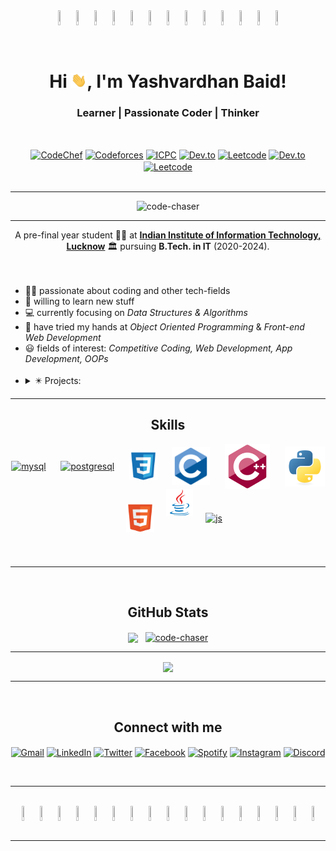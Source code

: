 
<div align="center">
<img align="center" src="https://img.shields.io/badge/-4285f4?style=for-the-badge&logo=&logoColor=1d572d" width=1.5% height=13px/>
<img align="center" src="https://img.shields.io/badge/-1d572d?style=for-the-badge&logo=&logoColor=4285f4" width=2.7% height=24px/>
<img align="center" src="https://img.shields.io/badge/-4285f4?style=for-the-badge&logo=&logoColor=1d572d" width=1.5% height=13px/>
<img align="center" src="https://img.shields.io/badge/-1d572d?style=for-the-badge&logo=&logoColor=4285f4" width=2.7% height=24px/>
<img align="center" src="https://img.shields.io/badge/-4285f4?style=for-the-badge&logo=&logoColor=1d572d" width=1.5% height=13px/>
<img align="center" src="https://img.shields.io/badge/-1d572d?style=for-the-badge&logo=&logoColor=4285f4" width=2.7% height=24px/>
<img align="center" src="https://img.shields.io/badge/-4285f4?style=for-the-badge&logo=&logoColor=1d572d" width=1.5% height=13px/>
<img align="center" src="https://img.shields.io/badge/-1d572d?style=for-the-badge&logo=&logoColor=4285f4" width=2.7% height=24px/>
<img align="center" src="https://img.shields.io/badge/-4285f4?style=for-the-badge&logo=&logoColor=1d572d" width=1.5% height=13px/>
<img align="center" src="https://img.shields.io/badge/-1d572d?style=for-the-badge&logo=&logoColor=4285f4" width=2.7% height=24px/>
<img align="center" src="https://img.shields.io/badge/-4285f4?style=for-the-badge&logo=&logoColor=1d572d" width=1.5% height=13px/>
<img align="center" src="https://img.shields.io/badge/-1d572d?style=for-the-badge&logo=&logoColor=4285f4" width=2.7% height=24px/>
<img align="center" src="https://img.shields.io/badge/-4285f4?style=for-the-badge&logo=&logoColor=1d572d" width=1.5% height=13px/>
<img align="center" src="https://img.shields.io/badge/-1d572d?style=for-the-badge&logo=&logoColor=4285f4" width=2.7% height=24px/>
<img align="center" src="https://img.shields.io/badge/-4285f4?style=for-the-badge&logo=&logoColor=1d572d" width=1.5% height=13px/>
<img align="center" src="https://img.shields.io/badge/-1d572d?style=for-the-badge&logo=&logoColor=4285f4" width=2.7% height=24px/>
<img align="center" src="https://img.shields.io/badge/-4285f4?style=for-the-badge&logo=&logoColor=1d572d" width=1.5% height=13px/>
<img align="center" src="https://img.shields.io/badge/-1d572d?style=for-the-badge&logo=&logoColor=4285f4" width=2.7% height=24px/>
<img align="center" src="https://img.shields.io/badge/-4285f4?style=for-the-badge&logo=&logoColor=1d572d" width=1.5% height=13px/>
<img align="center" src="https://img.shields.io/badge/-1d572d?style=for-the-badge&logo=&logoColor=4285f4" width=2.7% height=24px/>
<img align="center" src="https://img.shields.io/badge/-4285f4?style=for-the-badge&logo=&logoColor=1d572d" width=1.5% height=13px/>
<img align="center" src="https://img.shields.io/badge/-1d572d?style=for-the-badge&logo=&logoColor=4285f4" width=2.7% height=24px/>
<img align="center" src="https://img.shields.io/badge/-4285f4?style=for-the-badge&logo=&logoColor=1d572d" width=1.5% height=13px/>
<img align="center" src="https://img.shields.io/badge/-1d572d?style=for-the-badge&logo=&logoColor=4285f4" width=2.7% height=24px/>
<img align="center" src="https://img.shields.io/badge/-4285f4?style=for-the-badge&logo=&logoColor=1d572d" width=1.5% height=13px/>
<img align="center" src="https://img.shields.io/badge/-1d572d?style=for-the-badge&logo=&logoColor=4285f4" width=2.7% height=24px/>
<img align="center" src="https://img.shields.io/badge/-4285f4?style=for-the-badge&logo=&logoColor=1d572d" width=1.5% height=13px/>
</div>
<br/>
<br/>
<h1 align="center">Hi&nbsp;<img src="https://raw.githubusercontent.com/ABSphreak/ABSphreak/master/gifs/Hi.gif" height="24">, I'm Yashvardhan Baid! </h1>

<h3 align="center">Learner | Passionate Coder | Thinker</h3>
<!--<h3 align="center">
<img align="center" src="https://img.shields.io/badge/Learner | Passionate Coder | Thinker-4285f4?style=" alt="tags" width=39% height=39px/>
</h3>-->

<br/>

<!--
<p align=center>

<a href="https://twitter.com/y_baid_" target="blank"><img align="center" src="https://raw.githubusercontent.com/rahuldkjain/github-profile-readme-generator/master/src/images/icons/Social/twitter.svg" alt="y_baid_" height="27" width="" /></a>&nbsp;&nbsp;&nbsp;
<a href="https://www.linkedin.com/in/code-chaser/" target="blank"><img align="center" src="https://raw.githubusercontent.com/rahuldkjain/github-profile-readme-generator/master/src/images/icons/Social/linked-in-alt.svg" alt="https://www.linkedin.com/in/code-chaser/" height="27" width="" /></a>&nbsp;&nbsp;&nbsp;
<a href="https://www.facebook.com/codechaser.yb" target="blank"><img align="center" src="https://raw.githubusercontent.com/rahuldkjain/github-profile-readme-generator/master/src/images/icons/Social/facebook.svg" alt="codechaser.yb" height="27" width="" /></a>&nbsp;&nbsp;&nbsp;
<a href="https://open.spotify.com/user/2zitooxrnd54cyavlphuhn7r9?si=2e4246add7414e72"><img align="center" height="27" src="https://user-images.githubusercontent.com/63065397/123314435-39dbcd80-d548-11eb-8f43-20f494523936.png"></a>&nbsp;&nbsp;&nbsp;
<a href="https://instagram.com/yashvardhan_baid_" target="blank"><img align="center" src="https://raw.githubusercontent.com/rahuldkjain/github-profile-readme-generator/master/src/images/icons/Social/instagram.svg" alt="codechaser" height="27" width="" /></a>&nbsp;&nbsp;&nbsp;
<a href="https://www.codechef.com/users/codechaser1" target="blank"><img align="center" src="https://user-images.githubusercontent.com/63065397/123329670-b11a5d00-d55a-11eb-8096-44ca8667f0e3.png" alt="codechaser" height="27" width="" padding="" /></a>&nbsp;&nbsp;&nbsp;
<a href="https://codeforces.com/profile/codechaser" target="blank"><img align="center" src="http://cdn.codeforces.com/s/0/favicon-96x96.png" alt="codechaser" height="27" width="" /></a>&nbsp;&nbsp;&nbsp;
<a href="https://dev.to/codechaser" target="blank"><img align="center" src="https://d2fltix0v2e0sb.cloudfront.net/dev-black.png" alt="codechaser" height="27" width="" /></a>&nbsp;&nbsp;&nbsp;
<a href="https://www.hackerearth.com/@codechaser" target="blank"><img align="center" src="https://upload.wikimedia.org/wikipedia/commons/e/e8/HackerEarth_logo.png" alt="@codechaser" height="27" width="" /></a>&nbsp;&nbsp;&nbsp;
<a href="https://icpc.global/ICPCID/DOP0J2F6824H"><img align="center" src="https://user-images.githubusercontent.com/63065397/126180986-c735360b-6e4b-4a90-bfa3-551debdeb125.png" height="33"></a>

</p>
-->


<p align="center">
<a href="https://www.codechef.com/users/codechaser1" target="blank">
<img align="center" src="https://img.shields.io/badge/codechef-4285f4?style=for-the-badge&logo=codechef&logoColor=1d572d" alt="CodeChef" width=11% height=24px/></a>
 

<a href="https://codeforces.com/profile/codechaser" target="blank">
<img align="center" src="https://img.shields.io/badge/codeforces-1d572d?style=for-the-badge&logo=codeforces&logoColor=4285f4" alt="Codeforces" width=11% height=24px/></a>
 

<a href="https://icpc.global/ICPCID/DOP0J2F6824H">
<img align="center" src="https://img.shields.io/badge/ICPC ID-4285f4?style=for-the-badge&logo=ACM&logoColor=1d572d" alt="ICPC" width=11% height=24px/></a>

<a href="https://dev.to/codechaser" target="blank">
<img align="center" src="https://img.shields.io/badge/dev comm.-1d572d?style=for-the-badge&logo=dev.to&logoColor=4285f4" alt="Dev.to" width=11% height=24px/></a>
 

<a href="https://leetcode.com/code-chaser/" target="blank">
<img align="center" src="https://img.shields.io/badge/leetcode-4285f4?style=for-the-badge&logo=leetcode&logoColor=1d572d" alt="Leetcode" width=11% height=24px/></a>

<a href="https://dev.to/codechaser" target="blank">
<img align="center" src="https://img.shields.io/badge/hackrerth-1d572d?style=for-the-badge&logo=hackerearth&logoColor=4285f4" alt="Dev.to" width=11% height=24px/></a>

<a href="https://leetcode.com/code-chaser/" target="blank">
<img align="center" src="https://img.shields.io/badge/github-4285f4?style=for-the-badge&logo=github&logoColor=1d572d" alt="Leetcode" width=11% height=24px/></a>
<br/>
<br/>
 

</p>

<!--
COLORS:
11032b - 
4285f4 - 152c51 0f2243 12261e 1d572d

-->

___


<p align="center"> <img src="https://komarev.com/ghpvc/?username=code-chaser&label=Profile%20Visits&color=4285f4&style=for-the-badge" alt="code-chaser" height=24px/> </p>


___

<div align="center">
    A pre-final year student 👨‍🎓 at <b><a href="https://iiitl.ac.in">Indian Institute of Information Technology, Lucknow</a></i></b> 🏛️ pursuing <b>B.Tech. in IT</b> (2020-2024).
    <br/>
    <br/>
    <br/>
</div>
<div>
    <ul align="left">
        <li>👨‍💻 passionate about coding and other tech-fields</li>
        <li>🌱 willing to learn new stuff</li>
        <li>💻 currently focusing on <i>Data Structures & Algorithms</i></li>
        <li>👐 have tried my hands at <i>Object Oriented Programming</i> & <i>Front-end Web Development</i></li>
        <li>😃 fields of interest: <i>Competitive Coding, Web Development, App Development, OOPs</i></li>
        <!--<li>💙 my hobbies: <i>Coding, Listening to music, Driving, Gaming, Solving Mechanics Problems</i></li>-->
        <br/>
        <li><details><summary>✴️ Projects:</summary><br/>
            <ul>
                <li>
            <a href="https://github.com/code-chaser/dex/">dex-discord-bot</a> : A multi-purpose discord music bot made using <a href="https://github.com/Rapptz/discord.py">discord.py</a> library in <b>Python</b>;<br/><ul><li>It has <b>30+</b> bot functions using which user can listen to music, get its lyrics, get a random meme, inspirational quote, reddit headlines for given subreddit and a lot more; <br/></li><li><i>(February'22 - June'22)</i><br/></li></ul>
                </li>
                <li>
            <a href="https://github.com/code-chaser/expense-manager/">expense-manager</a> : Made Using OOPs Features in <b>C++</b>;<br/><ul><li>It keeps a record of user's personal expenses in an organized manner;<br/></li><li><i>(February'22 - February'22)</i><br/></li></ul>
                </li>
                <li>
            <a href="https://github.com/code-chaser/hotel-management-system/">hotel-management-system</a> : Made using OOPs Features, Multi-threading & File Handling in <b>JAVA</b>;<br/><ul><li>It's a portal where guests can check availability of, book or checkout from a hotel room and staff can login to manage rooms’ and guests’ details;<br/></li><li><i>(November'21 - November'21)</i><br/></li></ul>
                </li>
                <li>
            <a href="https://github.com/code-chaser/hospital-management-system/">hospital-management-system</a> : Made using Object Oriented Programming & File Handling in <b>C++</b>;<br/><ul><li>It has <b>30+</b> basic functions to manage a hospital's records;<br/></li><li><i>(June'21 - July'21)</i><br/></li></ul>
                </li>
                <li>
            <a href="https://github.com/code-chaser/typit/">typit</a> : (typing speed & accuracy tester tool/game) : Made using basic <b>C++</b> and a bit of File Handling;<br/><ul><li>Single or multiple players can play on desired difficulty levels to test their typing skills;<br/></li><li><i>(June'21 - June'21)</i><br/></li></ul>
                </li>
            </details></li>

<!--            
        <li><details><summary>⭐ Achievements:</summary><br/>
            
            
* **Solved 600+** problems on various coding platforms

* Global Rank **105** in CodeChef contest; _(Jun. 2022)_ 
    * Standings: [**link**](https://www.codechef.com/rankings/LTIME109B?itemsPerPage=100&order=asc&page=2&sortBy=rank)
    * Handle: [**codechaser1**](https://www.codechef.com/users/codechaser1)

* Global Rank **16** in CodeChef contest; _(Apr. 2022)_ 
    * Standings: [**link**](https://www.codechef.com/rankings/LTIME107C?itemsPerPage=100&order=asc&page=1&sortBy=rank)
    * Handle: [**codechaser2**](https://www.codechef.com/users/codechaser2)

* Global Rank **32** in CodeChef contest; _(Sept. 2021)_ 
    * Standings: [**link**](https://www.codechef.com/rankings/START14C)
    * Handle: [**codechaser2**](https://www.codechef.com/users/codechaser2)

* Team ranked **66** in **ACM-ICPC** Kanpur Regionals 2020; _(Aug. 2021)_ 
    * Standings: [**link**](http://kanpur.indiaicpc.in/Result.pdf)
    * Team Name: **obliterators**
    * ICPC-ID: [**link**](https://icpc.global/ICPCID/DOP0J2F6824H)
            
* Rated as **4 STAR Coder** on CodeChef; _(Jul. 2021)_
    * Handle: [**codechaser**](https://www.codechef.com/users/codechaser)
            
* Rated as **SPECIALIST** on Codeforces; _(Jul. 2021)_
    * Handle: [**codechaser**](https://codeforces.com/profile/codechaser)
            
* Global Rank **11** in CodeChef contest; _(Jun. 2021)_ 
    * Standings: [**link**](https://www.codechef.com/rankings/START5C)
    * Handle: [**knight0**](https://www.codechef.com/users/knight0)

* Global Rank **43** in CodeChef contest; _(May 2021)_ 
    * Standings: [**link**](https://www.codechef.com/rankings/START4C)
    * Handle: [**codechaser1**](https://www.codechef.com/users/codechaser1)

* Team ranked **1** (Out of **65+** teams) in Freshers' Cup of IIIT Lucknow; _(Apr. 2021)_ 
    * Standings: [**link**](https://assessment.hackerearth.com/challenges/college/freshers-cup-prelims/leaderboard/)
    * Team Name: **losers**

* Ranked **5** (out of **200+** participants) in intra-college coding contest; _(Dec. 2020)_ 
    * Standings: [**link**](https://assessment.hackerearth.com/challenges/college/indian-institute-of-information-technologylucknow-test-draft-1-9/leaderboard/)
    * Handle: [**codechaser**](https://www.hackerearth.com/@codechaser)
           
</ul>-->
</div>


___

<h2 align="center">Skills</h2> 
<div align="center">
<a href="https://www.mysql.com/" target="_blank">
<img align="center"  src="https://user-images.githubusercontent.com/63065397/178034640-6b060e77-dd78-4837-9b73-d0073a75bfa2.png" alt="mysql" width="" height="36"/></a>
&nbsp;&nbsp;&nbsp;&nbsp;
<a href="https://www.postgresql.org/" target="_blank">
<img align="center"  src="https://user-images.githubusercontent.com/63065397/178029882-d191f899-4f14-4f59-a03a-a0e6376f9a22.png" alt="postgresql" width="" height="39"/></a>
&nbsp;&nbsp;&nbsp;&nbsp;
<a href="https://www.w3schools.com/css/" target="_blank">
<img align="center" src="https://raw.githubusercontent.com/devicons/devicon/master/icons/css3/css3-original.svg" alt="css3" width="" height="45"/></a>
&nbsp;&nbsp;&nbsp;&nbsp;
<a href="https://en.wikipedia.org/wiki/C_(programming_language)" target="_blank">
<img align="center" src="https://raw.githubusercontent.com/devicons/devicon/master/icons/c/c-original.svg" alt="c" width="" height="61"/></a>
&nbsp;&nbsp;&nbsp;&nbsp;
<a href="https://en.wikipedia.org/wiki/C%2B%2B" target="_blank">
<img align="center"  src="https://raw.githubusercontent.com/devicons/devicon/master/icons/cplusplus/cplusplus-original.svg" alt="cplusplus" width="" height="72"/></a>
&nbsp;&nbsp;&nbsp;&nbsp;
<a href="https://www.python.org/" target="_blank">
<img align="center"  src="https://raw.githubusercontent.com/devicons/devicon/master/icons/python/python-original.svg" alt="python" width="" height="64"/></a>
&nbsp;&nbsp;&nbsp;&nbsp;
<a href="https://www.w3schools.com/html/" target="_blank">
<img  align="center" src="https://raw.githubusercontent.com/devicons/devicon/master/icons/html5/html5-original.svg" alt="html5" width="" height="45"/></a>
&nbsp;&nbsp;&nbsp;
<a href="https://www.java.com/" target="_blank">
<img align="center"  src="https://raw.githubusercontent.com/devicons/devicon/master/icons/java/java-original.svg" alt="java" width="" height="43" style="margin:0px 0px 50px 0px;"/></a>
&nbsp;&nbsp;&nbsp;
<a href="https://www.javascript.com/" target="_blank">
<img align="center" src="https://user-images.githubusercontent.com/63065397/178033281-fcbcea41-5299-4bac-994a-232632dfe0df.png" alt="js" width="" height="36"/></a>


</div>
<br/>
<!--

![image](https://user-images.githubusercontent.com/63065397/178033466-b0f87dc1-6ef0-4b3c-a389-2f6c9417582e.png)
![image](https://user-images.githubusercontent.com/63065397/178033501-e93fa4dc-26ab-4292-b5f9-2a9a931d9a4b.png)
![image](https://user-images.githubusercontent.com/63065397/178034640-6b060e77-dd78-4837-9b73-d0073a75bfa2.png)
![image](https://user-images.githubusercontent.com/63065397/178034205-5a0ec2ee-10ab-4167-adca-9dba1190a234.png)

___


<h2 align="center">Skills</h2> 
<div align="center">
<img align="center" src="https://img.shields.io/badge/C++-4285f4?style=for-the-badge&logo=C%2b%2b&logoColor=1d572d" alt="C++" width=7% height=27px/>
<img align="center" src="https://img.shields.io/badge/PY-1d572d?style=for-the-badge&logo=PYTHON&logoColor=4285f4" alt="Python" width=7% height=27px/>
<img align="center" src="https://img.shields.io/badge/C-4285f4?style=for-the-badge&logo=C&logoColor=1d572d" alt="C" width=7% height=27px/>
<img align="center" src="https://img.shields.io/badge/Java-1d572d?style=for-the-badge&logo=oracle&logoColor=4285f4" alt="Java" width=7% height=27px/>
<img align="center" src="https://img.shields.io/badge/HTML-4285f4?style=for-the-badge&logo=HTML5&logoColor=1d572d" alt="HTML" width=7% height=27px/>
<img align="center" src="https://img.shields.io/badge/CSS-1d572d?style=for-the-badge&logo=CSS3&logoColor=4285f4" alt="CSS" width=7% height=27px/>
<img align="center" src="https://img.shields.io/badge/mSQL-4285f4?style=for-the-badge&logo=MySQL&logoColor=1d572d" alt="MySQL" width=7% height=27px/>
<img align="center" src="https://img.shields.io/badge/pSQL-1d572d?style=for-the-badge&logo=PostgreSQL&logoColor=4285f4" alt="PostgreSQL" width=7% height=27px/>
<img align="center" src="https://img.shields.io/badge/JS-4285f4?style=for-the-badge&logo=JavaScript&logoColor=1d572d" alt="JavaScript" width=7% height=27px/>
<img align="center" src="https://img.shields.io/badge/Kt-1d572d?style=for-the-badge&logo=Kotlin&logoColor=4285f4" alt="Kotlin" width=7% height=27px/>
</div>
<br/>
-->

___



<br/>
<h2 align="center"> GitHub Stats </h2>
<div align="center"><p></p><a href="https://github.com/code-chaser">
<img align="center" src="https://github-readme-streak-stats.herokuapp.com/?user=code-chaser&border_radius=0&background=00000000&stroke=111f37&hide_border=false&border=0f389d00&ring=4285f4&sideLabels=34a853&fire=fbbc05&currStreakLabel=4285f4&sideNums=34a853&currStreakNum=fbbc05&dates=4285f4" width=47%/></a> &nbsp;
<a href="https://github.com/code-chaser"><img align="center" src="https://github-readme-stats.vercel.app/api?username=code-chaser&count_private=true&show_icons=true&theme=onedark&title_color=4285f4&icon_color=fbbc05&text_color=34a853&hide_border=1&border_radius=0&bg_color=1f48ad00&layout=compact&custom_title=" alt="code-chaser" width=47% /></a>

___

<a href="https://github.com/code-chaser"><img align="center" src="https://activity-graph.herokuapp.com/graph?username=code-chaser&bg_color=aabbff00&color=4285f4&line=34d853&point=34d85300&area=true&hide_border=true&hide_title=true&area_color=34d853" />
  </a></p>
</div>

___

<!--
#### Connect with me:
* <img src="https://user-images.githubusercontent.com/63065397/126423466-72506d41-ee22-43d2-bf7a-a90b6581c8d4.png" height="20"> Mail ID: [LIT2020013@iiitl.ac.in](mailto:lit2020013@iiitl.ac.in)  
* <img src="https://raw.githubusercontent.com/rahuldkjain/github-profile-readme-generator/master/src/images/icons/Social/linked-in-alt.svg" height="16">&nbsp; LinkedIn: [yashvardhan-baid](https://www.linkedin.com/in/code-chaser/)
* <img src="https://user-images.githubusercontent.com/63065397/126423218-46304c72-7520-4ef9-802a-5188896d775d.png" height="20"> Discord: [codechaser#0647](https://discord.com/users/784817646435565578/)

___

-->
<br/>

<h2 align="center">Connect with me</h2> 
<div align="center">
<p align="center">

<a href="mailto:lit2020013@iiitl.ac.in" target="blank">
<img align="center" src="https://img.shields.io/badge/gmail | ID-1d572d?style=for-the-badge&logo=gmail&logoColor=4285f4" alt="Gmail" width=10% height=24px/></a>

<a href="https://www.linkedin.com/in/yashvardhan-baid/" target="blank">
<img align="center" src="https://img.shields.io/badge/LinkedIn-4285f4?style=for-the-badge&logo=linkedin&logoColor=1d572d" alt="LinkedIn" width=10% height=24px/></a>
 
<a href="https://twitter.com/y_baid_" target="blank">
<img align="center" src="https://img.shields.io/badge/TWITTER-1d572d?style=for-the-badge&logo=Twitter&logoColor=4285f4" alt="Twitter" width=10% height=24px/></a>

<a href="https://www.facebook.com/codechaser.yb" target="blank">
<img align="center" src="https://img.shields.io/badge/facebook-4285f4?style=for-the-badge&logo=facebook&logoColor=1d572d" alt="Facebook" width=10% height=24px/></a>

<a href="https://open.spotify.com/user/2zitooxrnd54cyavlphuhn7r9?si=2e4246add7414e72">
<img align="center" src="https://img.shields.io/badge/spotify-1d572d?style=for-the-badge&logo=spotify&logoColor=4285f4" alt="Spotify" width=10% height=24px/></a>

<a href="https://instagram.com/yashvardhan_baid_" target="blank">
<img align="center" src="https://img.shields.io/badge/instagram-4285f4?style=for-the-badge&logo=instagram&logoColor=1d572d" alt="Instagram" width=10% height=24px/></a>

<a href="https://discord.com/users/784817646435565578/" target="blank">
<img align="center" src="https://img.shields.io/badge/Discord-1d572d?style=for-the-badge&logo=discord&logoColor=4285f4" alt="Discord" width=10% height=24px/></a>
 

</p>    
</div>
<br/>


___

</div>
<br/>
<div align="center">
<img align="center" src="https://img.shields.io/badge/-1d572d?style=for-the-badge&logo=&logoColor=4285f4" width=2.7% height=24px/>
<img align="center" src="https://img.shields.io/badge/-4285f4?style=for-the-badge&logo=&logoColor=1d572d" width=1.5% height=13px/>
<img align="center" src="https://img.shields.io/badge/-1d572d?style=for-the-badge&logo=&logoColor=4285f4" width=2.7% height=24px/>
<img align="center" src="https://img.shields.io/badge/-4285f4?style=for-the-badge&logo=&logoColor=1d572d" width=1.5% height=13px/>
<img align="center" src="https://img.shields.io/badge/-1d572d?style=for-the-badge&logo=&logoColor=4285f4" width=2.7% height=24px/>
<img align="center" src="https://img.shields.io/badge/-4285f4?style=for-the-badge&logo=&logoColor=1d572d" width=1.5% height=13px/>
<img align="center" src="https://img.shields.io/badge/-1d572d?style=for-the-badge&logo=&logoColor=4285f4" width=2.7% height=24px/>
<img align="center" src="https://img.shields.io/badge/-4285f4?style=for-the-badge&logo=&logoColor=1d572d" width=1.5% height=13px/>
<img align="center" src="https://img.shields.io/badge/-1d572d?style=for-the-badge&logo=&logoColor=4285f4" width=2.7% height=24px/>
<img align="center" src="https://img.shields.io/badge/-4285f4?style=for-the-badge&logo=&logoColor=1d572d" width=1.5% height=13px/>
<img align="center" src="https://img.shields.io/badge/-1d572d?style=for-the-badge&logo=&logoColor=4285f4" width=2.7% height=24px/>
<img align="center" src="https://img.shields.io/badge/-4285f4?style=for-the-badge&logo=&logoColor=1d572d" width=1.5% height=13px/>
<img align="center" src="https://img.shields.io/badge/-1d572d?style=for-the-badge&logo=&logoColor=4285f4" width=2.7% height=24px/>
<img align="center" src="https://img.shields.io/badge/-4285f4?style=for-the-badge&logo=&logoColor=1d572d" width=1.5% height=13px/>
<img align="center" src="https://img.shields.io/badge/-1d572d?style=for-the-badge&logo=&logoColor=4285f4" width=2.7% height=24px/>
<img align="center" src="https://img.shields.io/badge/-4285f4?style=for-the-badge&logo=&logoColor=1d572d" width=1.5% height=13px/>
<img align="center" src="https://img.shields.io/badge/-1d572d?style=for-the-badge&logo=&logoColor=4285f4" width=2.7% height=24px/>
<img align="center" src="https://img.shields.io/badge/-4285f4?style=for-the-badge&logo=&logoColor=1d572d" width=1.5% height=13px/>
<img align="center" src="https://img.shields.io/badge/-1d572d?style=for-the-badge&logo=&logoColor=4285f4" width=2.7% height=24px/>
<img align="center" src="https://img.shields.io/badge/-4285f4?style=for-the-badge&logo=&logoColor=1d572d" width=1.5% height=13px/>
<img align="center" src="https://img.shields.io/badge/-1d572d?style=for-the-badge&logo=&logoColor=4285f4" width=2.7% height=24px/>
<img align="center" src="https://img.shields.io/badge/-4285f4?style=for-the-badge&logo=&logoColor=1d572d" width=1.5% height=13px/>
<img align="center" src="https://img.shields.io/badge/-1d572d?style=for-the-badge&logo=&logoColor=4285f4" width=2.7% height=24px/>
<img align="center" src="https://img.shields.io/badge/-4285f4?style=for-the-badge&logo=&logoColor=1d572d" width=1.5% height=13px/>
<img align="center" src="https://img.shields.io/badge/-1d572d?style=for-the-badge&logo=&logoColor=4285f4" width=2.7% height=24px/>
<img align="center" src="https://img.shields.io/badge/-4285f4?style=for-the-badge&logo=&logoColor=1d572d" width=1.5% height=13px/>
<img align="center" src="https://img.shields.io/badge/-1d572d?style=for-the-badge&logo=&logoColor=4285f4" width=2.7% height=24px/>
<img align="center" src="https://img.shields.io/badge/-4285f4?style=for-the-badge&logo=&logoColor=1d572d" width=1.5% height=13px/>
<img align="center" src="https://img.shields.io/badge/-1d572d?style=for-the-badge&logo=&logoColor=4285f4" width=2.7% height=24px/>
<img align="center" src="https://img.shields.io/badge/-4285f4?style=for-the-badge&logo=&logoColor=1d572d" width=1.5% height=13px/>
<img align="center" src="https://img.shields.io/badge/-1d572d?style=for-the-badge&logo=&logoColor=4285f4" width=2.7% height=24px/>
<img align="center" src="https://img.shields.io/badge/-4285f4?style=for-the-badge&logo=&logoColor=1d572d" width=1.5% height=13px/>
<img align="center" src="https://img.shields.io/badge/-1d572d?style=for-the-badge&logo=&logoColor=4285f4" width=2.7% height=24px/>
</div>
<br/>

___

